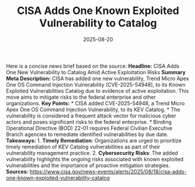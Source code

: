 ﻿---
title: CISA Adds One Known Exploited Vulnerability to Catalog
date: '2025-08-20'
category: Markets
summary: ''
slug: cisa adds one known exploited vulnerability to catalog
source_urls:
- https://www.cisa.gov/news-events/alerts/2025/08/18/cisa-adds-one-known-exploited-vulnerability-catalog
seo:
  title: CISA Adds One Known Exploited Vulnerability to Catalog | Hash n Hedge
  description: ''
  keywords:
  - news
  - markets
  - brief
---

Here is a concise news brief based on the source:  **Headline:** CISA Adds One New Vulnerability to Catalog Amid Active Exploitation Risks  **Summary Meta Description:** CISA has added one new vulnerability, Trend Micro Apex One OS Command Injection Vulnerability (CVE-2025-54948), to its Known Exploited Vulnerabilities Catalog due to evidence of active exploitation. This move aims to mitigate risks to the federal enterprise and other organizations.  **Key Points:**  * CISA added CVE-2025-54948, a Trend Micro Apex One OS Command Injection Vulnerability, to its KEV Catalog. * The vulnerability is considered a frequent attack vector for malicious cyber actors and poses significant risks to the federal enterprise. * Binding Operational Directive (BOD) 22-01 requires Federal Civilian Executive Branch agencies to remediate identified vulnerabilities by due date.  **Takeaways:**  1. **Timely Remediation**: Organizations are urged to prioritize timely remediation of KEV Catalog vulnerabilities as part of their vulnerability management practice. 2. **Cybersecurity Risks**: The added vulnerability highlights the ongoing risks associated with known exploited vulnerabilities and the importance of proactive mitigation strategies.  **Sources:** https://www.cisa.gov/news-events/alerts/2025/08/18/cisa-adds-one-known-exploited-vulnerability-catalog 

